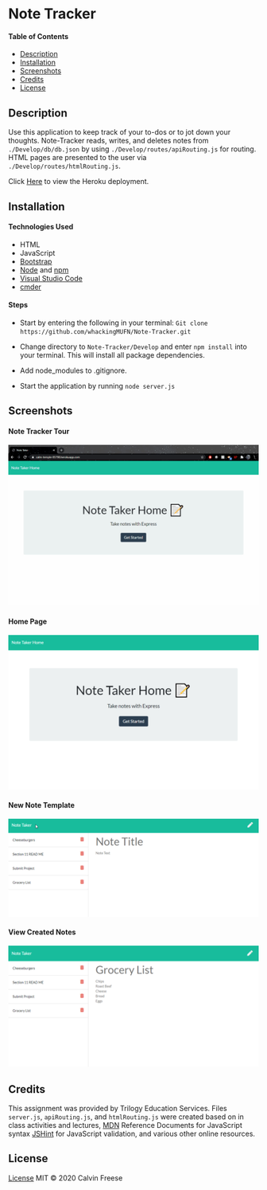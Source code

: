 # Note Tracker

#### Table of Contents
  * [Description](#Description)
  * [Installation](#Installation)
  * [Screenshots](#Screenshots)
  * [Credits](#Credits)
  * [License](#License)

## Description
Use this application to keep track of your to-dos or to jot down your thoughts. 
Note-Tracker reads, writes, and deletes notes from `./Develop/db/db.json` by using `./Develop/routes/apiRouting.js` for routing. HTML pages are presented to the user via `./Develop/routes/htmlRouting.js`. 

Click [Here](https://calm-temple-85798.herokuapp.com/) to view the Heroku deployment.
 
## Installation
#### Technologies Used
* HTML
* JavaScript
* [Bootstrap](https://getbootstrap.com/)
* [Node](https://nodejs.org/en/) and [npm](https://www.npmjs.com/package/npm)
* [Visual Studio Code](https://code.visualstudio.com/)
* [cmder](https://cmder.net/)

#### Steps
* Start by entering the following in your terminal: `Git clone https://github.com/whackingMUFN/Note-Tracker.git`

* Change directory to `Note-Tracker/Develop` and enter `npm install` into your terminal. This will install all package dependencies.

* Add node_modules to .gitignore.

* Start the application by running `node server.js`



## Screenshots
#### Note Tracker Tour
![Tour](./Develop/imgs/note-tracker.gif)
#### Home Page
 ![home](./Develop/imgs/note-home.png)


#### New Note Template
 ![New Note](./Develop/imgs/new-note-0.png)

#### View Created Notes
![Example Note](./Develop/imgs/example-note.png)


## Credits
This assignment was provided by Trilogy Education Services. Files `server.js`, `apiRouting.js`, and `htmlRouting.js` were created based on in class activities and lectures, [MDN](https://developer.mozilla.org/en-US/) Reference Documents for JavaScript syntax [JSHint](https://jshint.com/) for JavaScript validation, and various other online resources. 
## License

[License](https://github.com/whackingMUFN/Homework/WeekFive/LICENSE.txt)
MIT &copy; 2020 Calvin Freese
